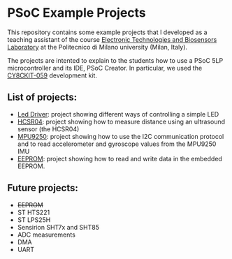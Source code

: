 # PSoC Example Projects
This repository contains some example projects that I developed as a teaching 
assistant of the course [Electronic Technologies and Biosensors Laboratory](https://www4.ceda.polimi.it/manifesti/manifesti/controller/ManifestoPublic.do?EVN_DETTAGLIO_RIGA_MANIFESTO=evento&aa=2018&k_cf=225&k_corso_la=471&k_indir=BTE&codDescr=052378&lang=EN&semestre=1&anno_corso=2&idItemOfferta=137485&idRiga=230332) 
at the Politecnico di Milano university (Milan, Italy). 


The projects are intented to explain to the students how to use a PSoC 5LP microcontroller and its IDE, PSoC Creator.
In particular, we used the [CY8CKIT-059](https://www.cypress.com/documentation/development-kitsboards/cy8ckit-059-psoc-5lp-prototyping-kit-onboard-programmer-and) development kit.

## List of projects:
- [Led Driver](): project showing different ways of controlling a simple LED
- [HCSR04](https://github.com/dado93/PSoC-Example-Projects/tree/master/HCSR04): project showing how to measure distance using an ultrasound sensor (the HCSR04)
- [MPU9250](https://github.com/dado93/PSoC-Example-Projects/tree/master/MPU9250): project showing how to use the I2C communication protocol and to read accelerometer and gyroscope
values from the MPU9250 IMU
- [EEPROM](https://github.com/dado93/PSoC-Example-Projects/tree/master/EEPROM): project showing how to read and write data in the embedded EEPROM.

## Future projects:
- ~~EEPROM~~
- ST HTS221
- ST LPS25H
- Sensirion SHT7x and SHT85
- ADC measurements
- DMA
- UART

